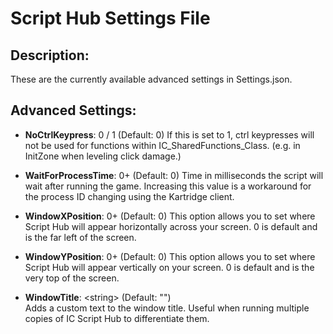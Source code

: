 # Script Hub Settings File
## Description:
These are the currently available advanced settings in Settings.json.

## Advanced Settings: 

* **NoCtrlKeypress**: 0 / 1 (Default: 0)
If this is set to 1, ctrl keypresses will not be used for functions within IC_SharedFunctions_Class. (e.g. in InitZone when leveling click damage.)

* **WaitForProcessTime**: 0+  (Default: 0)
Time in milliseconds the script will wait after running the game. Increasing this value is a workaround for the process ID changing using the Kartridge client.

* **WindowXPosition**: 0+ (Default: 0)
This option allows you to set where Script Hub will appear horizontally across your screen. 0 is default and is the far left of the screen.

* **WindowYPosition**: 0+ (Default: 0)
This option allows you to set where Script Hub will appear vertically on your screen. 0 is default and is the very top of the screen.

* **WindowTitle**: \<string\> (Default: "")  
Adds a custom text to the window title. Useful when running multiple copies of IC Script Hub to differentiate them.